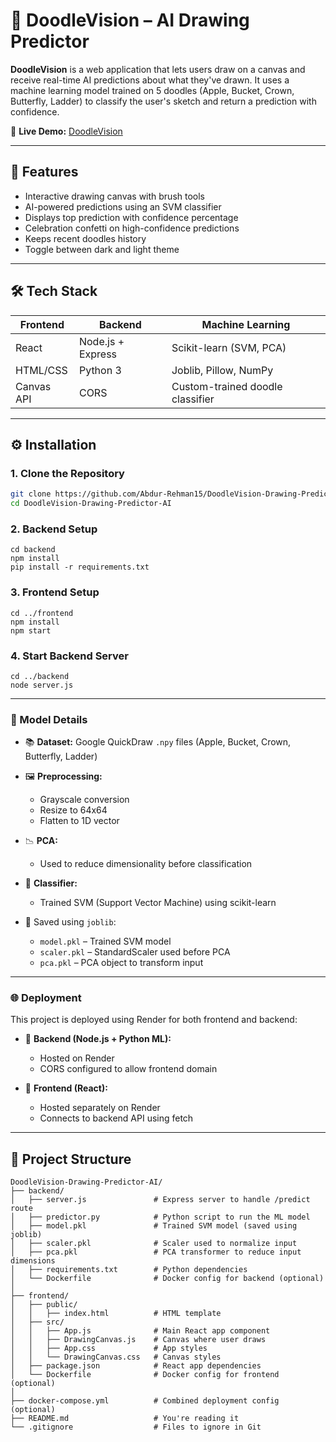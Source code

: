 # 🎨 DoodleVision – AI Drawing Predictor

**DoodleVision** is a web application that lets users draw on a canvas and receive real-time AI predictions about what they've drawn. It uses a machine learning model trained on 5 doodles (Apple, Bucket, Crown, Butterfly, Ladder) to classify the user's sketch and return a prediction with confidence.

🔗 **Live Demo:** [DoodleVision](https://doodlevision-drawing-predictor-ai-rzlj.onrender.com)

---

## 🚀 Features

- Interactive drawing canvas with brush tools
- AI-powered predictions using an SVM classifier
- Displays top prediction with confidence percentage
- Celebration confetti on high-confidence predictions
- Keeps recent doodles history
- Toggle between dark and light theme

---

## 🛠️ Tech Stack

| Frontend | Backend | Machine Learning |
|---------|---------|------------------|
| React   | Node.js + Express | Scikit-learn (SVM, PCA) |
| HTML/CSS | Python 3 | Joblib, Pillow, NumPy |
| Canvas API | CORS | Custom-trained doodle classifier |

---

## ⚙️ Installation

### 1. Clone the Repository

```bash
git clone https://github.com/Abdur-Rehman15/DoodleVision-Drawing-Predictor-AI.git
cd DoodleVision-Drawing-Predictor-AI
```

### 2. Backend Setup

```
cd backend
npm install                
pip install -r requirements.txt  
```

### 3. Frontend Setup

```
cd ../frontend
npm install
npm start
```
### 4. Start Backend Server

```
cd ../backend
node server.js
```

--- 

### 🧠 Model Details

- 📚 **Dataset:** Google QuickDraw `.npy` files (Apple, Bucket, Crown, Butterfly, Ladder)
  
- 🖼️ **Preprocessing:**
  - Grayscale conversion
  - Resize to 64x64
  - Flatten to 1D vector
      
- 📉 **PCA:**
  - Used to reduce dimensionality before classification
      
- 🤖 **Classifier:**
  - Trained SVM (Support Vector Machine) using scikit-learn
      
- 💾 Saved using `joblib`:
  - `model.pkl` – Trained SVM model
  - `scaler.pkl` – StandardScaler used before PCA
  - `pca.pkl` – PCA object to transform input

 ---

### 🌐 Deployment

This project is deployed using Render for both frontend and backend:

- 🔧 **Backend (Node.js + Python ML):**
  - Hosted on Render
  - CORS configured to allow frontend domain

- 🎨 **Frontend (React):**
  - Hosted separately on Render
  - Connects to backend API using fetch

 ---

## 📁 Project Structure

```
DoodleVision-Drawing-Predictor-AI/
├── backend/
│   ├── server.js               # Express server to handle /predict route
│   ├── predictor.py            # Python script to run the ML model
│   ├── model.pkl               # Trained SVM model (saved using joblib)
│   ├── scaler.pkl              # Scaler used to normalize input
│   ├── pca.pkl                 # PCA transformer to reduce input dimensions
│   ├── requirements.txt        # Python dependencies
│   └── Dockerfile              # Docker config for backend (optional)
│
├── frontend/
│   ├── public/
│   │   ├── index.html          # HTML template
│   ├── src/
│   │   ├── App.js              # Main React app component
│   │   ├── DrawingCanvas.js    # Canvas where user draws
│   │   ├── App.css             # App styles
│   │   └── DrawingCanvas.css   # Canvas styles
│   ├── package.json            # React app dependencies
│   └── Dockerfile              # Docker config for frontend (optional)
│
├── docker-compose.yml          # Combined deployment config (optional)
├── README.md                   # You're reading it
└── .gitignore                  # Files to ignore in Git
```


 

 
